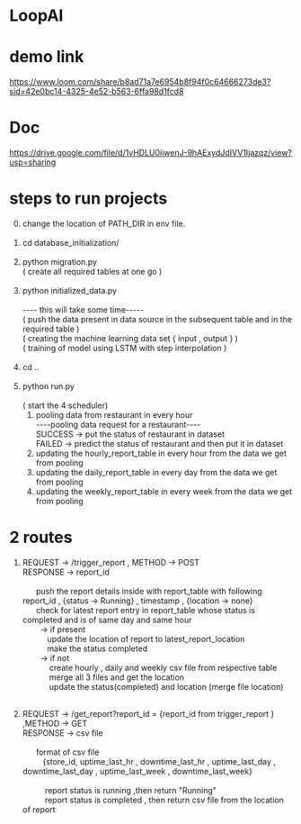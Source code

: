 # LoopAI

# demo link
  https://www.loom.com/share/b8ad71a7e6954b8f94f0c64666273de3?sid=42e0bc14-4325-4e52-b563-6ffa98d1fcd8

# Doc
  https://drive.google.com/file/d/1vHDLU0iiwenJ-9hAExydJdIVV1Ijazqz/view?usp=sharing

# steps to run projects
0) change the location of PATH_DIR in env file.<br/><br/>
1) cd database_initialization/<br/><br/>
2) python migration.py<br/>
  ( create all required tables at one go )<br/><br/>
4) python initialized_data.py <br/><br/>
   ---- this will take some time-----<br/>
   ( push the data present in data source in the subsequent table and in the required table )<br/>
   ( creating the machine learning data set { input , output } )<br/>
   ( training of model using  LSTM  with step interpolation ) <br/><br/>
6) cd .. <br/><br/>
7) python run.py  <br/><br/>
   ( start the 4 scheduler) <br/>
      1) pooling data from restaurant in every hour <br/>
           ----pooling data request for a restaurant----<br/>
           SUCCESS ->  put the status of restaurant in dataset<br/>
           FAILED -> predict the status of restaurant and then put it in dataset<br/>
      3) updating the hourly_report_table in every hour from the data we get from pooling
      4) updating the daily_report_table in every day from the data we get from pooling
      5) updating the weekly_report_table in every week from the data we get from pooling
  


# 2 routes  
1)
     REQUEST ->  /trigger_report , METHOD -> POST <br/>
     RESPONSE -> report_id <br/><br/>
       &nbsp;&nbsp; &nbsp;&nbsp;  push the report details inside with report_table with following report_id  , {status -> Running} , timestamp , {location -> none}<br/>
        &nbsp;&nbsp; &nbsp;&nbsp; check for latest report entry in report_table whose status is completed  and is of same day and same hour<br/>
         &nbsp;&nbsp; &nbsp;&nbsp;&nbsp;&nbsp; -> if present <br/>
          &nbsp;&nbsp; &nbsp;&nbsp;&nbsp;&nbsp; &nbsp;&nbsp;   update the location of report to latest_report_location<br/>
          &nbsp;&nbsp; &nbsp;&nbsp;&nbsp;&nbsp; &nbsp;&nbsp;   make the status completed<br/>
         &nbsp;&nbsp; &nbsp;&nbsp;&nbsp;&nbsp; -> if not <br/>
           &nbsp;&nbsp; &nbsp;&nbsp; &nbsp;&nbsp; &nbsp;&nbsp;   create hourly , daily and weekly csv file from respective table<br/>
           &nbsp;&nbsp; &nbsp;&nbsp; &nbsp;&nbsp; &nbsp;&nbsp;   merge all 3 files and get the location<br/>
           &nbsp;&nbsp; &nbsp;&nbsp; &nbsp;&nbsp; &nbsp;&nbsp;   update the status(completed) and location (merge file location)<br/>
          <br/>
     
2)
     REQUEST -> /get_report?report_id = {report_id from trigger_report }   ,METHOD -> GET <br/>
     RESPONSE -> csv file  <br/><br/>
      &nbsp;&nbsp; &nbsp;&nbsp;            format of csv file <br/>
      &nbsp;&nbsp; &nbsp;&nbsp; &nbsp;&nbsp;             {store_id, uptime_last_hr , downtime_last_hr , uptime_last_day , downtime_last_day , uptime_last_week , downtime_last_week}<br/>
      <br/>
       &nbsp;&nbsp; &nbsp;&nbsp;&nbsp; &nbsp;&nbsp;      report status is running  ,then return "Running"<br/>
       &nbsp;&nbsp; &nbsp;&nbsp;&nbsp; &nbsp;&nbsp;        report status is completed , then return csv file from the location of report     <br/> 

                  
